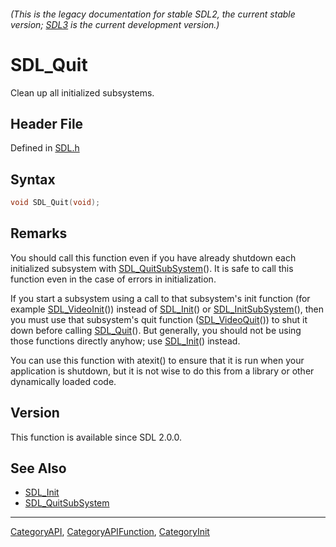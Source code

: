 ###### (This is the legacy documentation for stable SDL2, the current stable version; [SDL3](https://wiki.libsdl.org/SDL3/) is the current development version.)
# SDL_Quit

Clean up all initialized subsystems.

## Header File

Defined in [SDL.h](https://github.com/libsdl-org/SDL/blob/SDL2/include/SDL.h)

## Syntax

```c
void SDL_Quit(void);
```

## Remarks

You should call this function even if you have already shutdown each
initialized subsystem with [SDL_QuitSubSystem](SDL_QuitSubSystem)(). It is
safe to call this function even in the case of errors in initialization.

If you start a subsystem using a call to that subsystem's init function
(for example [SDL_VideoInit](SDL_VideoInit)()) instead of
[SDL_Init](SDL_Init)() or [SDL_InitSubSystem](SDL_InitSubSystem)(), then
you must use that subsystem's quit function
([SDL_VideoQuit](SDL_VideoQuit)()) to shut it down before calling
[SDL_Quit](SDL_Quit)(). But generally, you should not be using those
functions directly anyhow; use [SDL_Init](SDL_Init)() instead.

You can use this function with atexit() to ensure that it is run when your
application is shutdown, but it is not wise to do this from a library or
other dynamically loaded code.

## Version

This function is available since SDL 2.0.0.

## See Also

- [SDL_Init](SDL_Init)
- [SDL_QuitSubSystem](SDL_QuitSubSystem)

----
[CategoryAPI](CategoryAPI), [CategoryAPIFunction](CategoryAPIFunction), [CategoryInit](CategoryInit)

